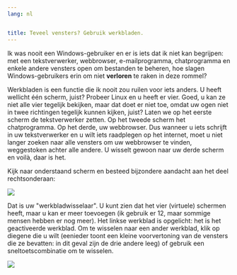 ```yaml
---
lang: nl


title: Teveel vensters? Gebruik werkbladen.
---
```


Ik was nooit een Windows-gebruiker en er is iets dat ik niet kan 
begrijpen: met een tekstverwerker, webbrowser, e-mailprogramma, chatprogramma
en enkele andere vensters open om bestanden te beheren, hoe slagen
Windows-gebruikers erin om niet <b>verloren</b> te raken in deze rommel?

Werkbladen is een functie die ik nooit zou ruilen voor iets anders. U heeft
wellicht één scherm, juist? Probeer Linux en u heeft er vier. Goed, u kan ze
niet alle vier tegelijk bekijken, maar dat doet er niet toe, omdat uw ogen
niet in twee richtingen tegelijk kunnen kijken, juist? Laten we op het eerste
scherm de tekstverwerker zetten. Op het tweede scherm het chatprogramma. Op
het derde, uw webbrowser. Dus wanneer u iets schrijft in uw tekstverwerker en
u wilt iets raadplegen op het internet, moet u niet langer zoeken naar alle
vensters om uw webbrowser te vinden, weggestoken achter alle andere. U
wisselt gewoon naar uw derde scherm en voilà, daar is het.

Kijk naar onderstaand scherm en besteed bijzondere aandacht aan het deel rechtsonderaan:

<img src="Images/workspaces.png" border="0"/>

Dat is uw "werkbladwisselaar". U kunt zien dat het vier (virtuele) 
schermen heeft, maar u kan er meer toevoegen (ik gebruik er 12, maar sommige
mensen hebben er nog meer). Het linkse werkblad is opgelicht: het is het geactiveerde
werkblad. Om te wisselen naar een ander werkblad, klik op diegene die u wilt 
(eenieder toont een kleine voorvertoning van de vensters die ze bevatten: 
in dit geval zijn de drie andere leeg) of gebruik een sneltoetscombinatie om te wisselen.

<img src="Images/workspaces_full.png" border="0"/>




